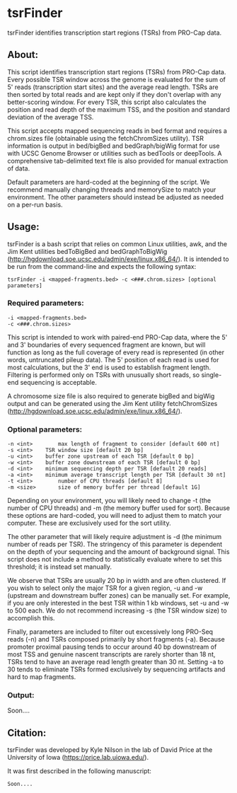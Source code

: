 # tsrFinder

tsrFinder identifies transcription start regions (TSRs) from PRO-Cap data.

## About:

This script identifies transcription start regions (TSRs) from PRO-Cap data. Every possible TSR window across the genome is evaluated for the sum of 5' reads (transcription start sites) and the average read length. TSRs are then sorted by total reads and are kept only if they don't overlap with any better-scoring window. For every TSR, this script also calculates the position and read depth of the maximum TSS, and the position and standard deviation of the average TSS.

This script accepts mapped sequencing reads in bed format and requires a chrom.sizes file (obtainable using the fetchChromSizes utility). TSR information is output in bed/bigBed and bedGraph/bigWig format for use with UCSC Genome Browser or utilities such as bedTools or deepTools. A comprehensive tab-delimited text file is also provided for manual extraction of data.

Default parameters are hard-coded at the beginning of the script. We recommend manually changing threads and memorySize to match your environment. The other parameters should instead be adjusted as needed on a per-run basis.

## Usage:

tsrFinder is a bash script that relies on common Linux utilities, awk, and the Jim Kent utilities bedToBigBed and bedGraphToBigWig (http://hgdownload.soe.ucsc.edu/admin/exe/linux.x86_64/). It is intended to be run from the command-line and expects the following syntax:

```
tsrFinder -i <mapped-fragments.bed> -c <###.chrom.sizes> [optional parameters]
```

### Required parameters:

```
-i <mapped-fragments.bed>
-c <###.chrom.sizes>
```

This script is intended to work with paired-end PRO-Cap data, where the 5' and 3' boundaries of every sequenced fragment are known, but will function as long as the full coverage of every read is represented (in other words, untruncated pileup data). The 5' position of each read is used for most calculations, but the 3' end is used to establish fragment length. Filtering is performed only on TSRs with unusually short reads, so single-end sequencing is acceptable.

A chromosome size file is also required to generate bigBed and bigWig output and can be generated using the Jim Kent utility fetchChromSizes (http://hgdownload.soe.ucsc.edu/admin/exe/linux.x86_64/).

### Optional parameters:

```
-n <int>        max length of fragment to consider [default 600 nt]
-s <int>	TSR window size [default 20 bp]
-u <int>	buffer zone upstream of each TSR [default 0 bp]
-w <int>	buffer zone downstream of each TSR [default 0 bp]
-d <int>	minimum sequencing depth per TSR [default 20 reads]
-a <int>	minimum average transcript length per TSR [default 30 nt]
-t <int>        number of CPU threads [default 8]
-m <size>       size of memory buffer per thread [default 1G]
```

Depending on your environment, you will likely need to change -t (the number of CPU threads) and -m (the memory buffer used for sort). Because these options are hard-coded, you will need to adjust them to match your computer. These are exclusively used for the sort utility.

The other parameter that will likely require adjustment is -d (the minimum number of reads per TSR). The stringency of this parameter is dependent on the depth of your sequencing and the amount of background signal. This script does not include a method to statistically evaluate where to set this threshold; it is instead set manually.

We observe that TSRs are usually 20 bp in width and are often clustered. If you wish to select only the major TSR for a given region, -u and -w (upstream and downstream buffer zones) can be manually set. For example, if you are only interested in the best TSR within 1 kb windows, set -u and -w to 500 each. We do not recommend increasing -s (the TSR window size) to accomplish this.

Finally, parameters are included to filter out excessively long PRO-Seq reads (-n) and TSRs composed primarily by short fragments (-a). Because promoter proximal pausing tends to occur around 40 bp downstream of most TSS and genuine nascent transcripts are rarely shorter than 18 nt, TSRs tend to have an average read length greater than 30 nt. Setting -a to 30 tends to eliminate TSRs formed exclusively by sequencing artifacts and hard to map fragments.

### Output:

Soon....

## Citation:

tsrFinder was developed by Kyle Nilson in the lab of David Price at the University of Iowa (https://price.lab.uiowa.edu/).

It was first described in the following manuscript:

```
Soon....
```

